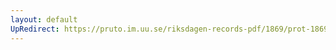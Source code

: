 ```yaml
---
layout: default
UpRedirect: https://pruto.im.uu.se/riksdagen-records-pdf/1869/prot-1869--ak--312.pdf
---
```

